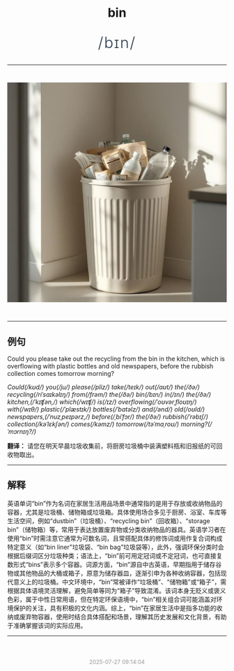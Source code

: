 <div align="center">

# bin

<div style="margin: 30px 0;">
<h1 style="font-size: 2.5em; font-weight: 300; letter-spacing: 2px; margin: 0; color: #2c3e50;">
/bɪn/
</h1>
</div>

</div>

---

<div align="center" style="margin: 40px 0;">

![bin](images/bin.png)

</div>

---

## 例句

Could you please take out the recycling from the bin in the kitchen, which is overflowing with plastic bottles and old newspapers, before the rubbish collection comes tomorrow morning?

*Could(/kʊd/) you(/ju/) please(/pliz/) take(/teɪk/) out(/aʊt/) the(/ðə/) recycling(/riˈsaɪkəlɪŋ/) from(/frəm/) the(/ðə/) bin(/bɪn/) in(/ɪn/) the(/ðə/) kitchen,(/ˈkɪʧən,/) which(/wɪʧ/) is(/ɪz/) overflowing(/ˈoʊvərˌfloʊɪŋ/) with(/wɪθ/) plastic(/ˈplæstɪk/) bottles(/ˈbɑtəlz/) and(/ənd/) old(/oʊld/) newspapers,(/ˈnuzˌpeɪpərz,/) before(/ˌbiˈfɔr/) the(/ðə/) rubbish(/ˈrəbɪʃ/) collection(/kəˈlɛkʃən/) comes(/kəmz/) tomorrow(/təˈmɑˌroʊ/) morning?(/ˈmɔrnɪŋ?/)*

**翻译：** 请您在明天早晨垃圾收集前，将厨房垃圾桶中装满塑料瓶和旧报纸的可回收物取出。

---

## 解释

英语单词“bin”作为名词在家居生活用品场景中通常指的是用于存放或收纳物品的容器，尤其是垃圾桶、储物箱或垃圾箱。具体使用场合多见于厨房、浴室、车库等生活空间，例如“dustbin”（垃圾桶）、“recycling bin”（回收箱）、“storage bin”（储物箱）等，常用于表达放置废弃物或分类收纳物品的器具。英语学习者在使用“bin”时需注意它通常为可数名词，且常搭配具体的修饰词或用作复合词构成特定意义（如“bin liner”垃圾袋、“bin bag”垃圾袋等），此外，强调环保分类时会根据后缀词区分垃圾种类；语法上，“bin”前可用定冠词或不定冠词，也可直接复数形式“bins”表示多个容器。词源方面，“bin”源自中古英语，早期指用于储存谷物或其他物品的大桶或箱子，原意为储存器皿，逐渐引申为各种收纳容器，包括现代意义上的垃圾桶。中文环境中，“bin”常被译作“垃圾桶”、“储物箱”或“箱子”，需根据具体语境灵活理解，避免简单等同为“箱子”导致混淆。该词本身无贬义或褒义色彩，属于中性日常用语，但在特定环保语境中，“bin”相关组合词可能涵盖对环境保护的关注，具有积极的文化内涵。综上，“bin”在家居生活中是指多功能的收纳或废弃物容器，使用时结合具体搭配和场景，理解其历史发展和文化背景，有助于准确掌握该词的实际应用。


---

<div align="center" style="margin-top: 50px;">
<small style="color: #999; font-size: 0.9em;">2025-07-27 09:14:04</small>
</div>
